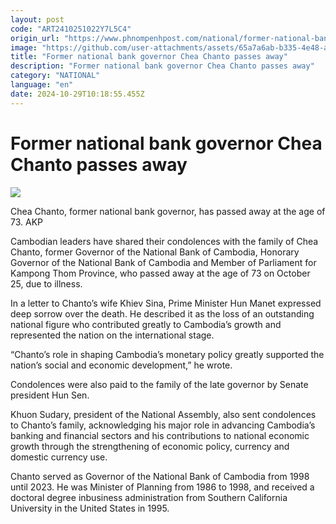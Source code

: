 ```yaml
---
layout: post
code: "ART2410251022Y7L5C4"
origin_url: "https://www.phnompenhpost.com/national/former-national-bank-governor-chea-chanto-passes-away"
image: "https://github.com/user-attachments/assets/65a7a6ab-b335-4e48-a6c6-f9db83d5cc20"
title: "Former national bank governor Chea Chanto passes away"
description: "​​Former national bank governor Chea Chanto passes away​"
category: "NATIONAL"
language: "en"
date: 2024-10-29T10:18:55.455Z
---
```


# Former national bank governor Chea Chanto passes away

![](https://github.com/user-attachments/assets/adbe09a5-fbae-4eec-8449-5d92988d9bca)

Chea Chanto, former national bank governor, has passed away at the age of 73. AKP

Cambodian leaders have shared their condolences with the family of Chea Chanto, former Governor of the National Bank of Cambodia, Honorary Governor of the National Bank of Cambodia and Member of Parliament for Kampong Thom Province, who passed away at the age of 73 on October 25, due to illness.

In a letter to Chanto’s wife Khiev Sina, Prime Minister Hun Manet expressed deep sorrow over the death. He described it as the loss of an outstanding national figure who contributed greatly to Cambodia’s growth and represented the nation on the international stage. 

“Chanto’s role in shaping Cambodia’s monetary policy greatly supported the nation’s social and economic development,” he wrote.

Condolences were also paid to the family of the late governor by Senate president Hun Sen.

Khuon Sudary, president of the National Assembly, also sent condolences to Chanto’s family, acknowledging his major role in advancing Cambodia’s banking and financial sectors and his contributions to national economic growth through the strengthening of economic policy, currency and domestic currency use.

Chanto served as Governor of the National Bank of Cambodia from 1998 until 2023. He was Minister of Planning from 1986 to 1998, and received a doctoral degree in​business administration from Southern California University in the United States in 1995.
